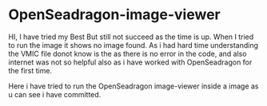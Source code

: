 # OpenSeadragon-image-viewer


HI, 
I have tried my Best But still not succeed as the time is up.
When I tried to run the image it shows no image found.
As i had hard time understanding the VMIC file donot know is the as there is no error in the code, and also internet was not so helpful also as i have worked with OpenSeadragon for the first time.

Here i have tried to run the OpenSeadragon image-viewer inside a image as u can see i have committed.

